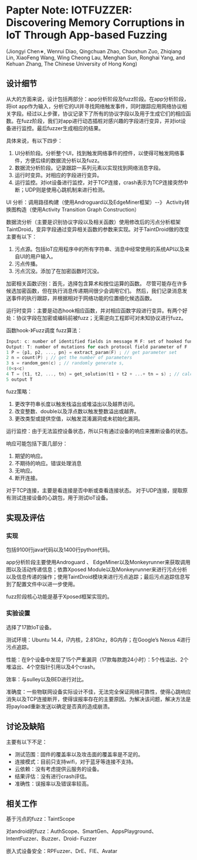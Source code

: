 # Papter Note: IOTFUZZER: Discovering Memory Corruptions in IoT Through App-based Fuzzing
(Jiongyi Chen∗, Wenrui Diao, Qingchuan Zhao, Chaoshun Zuo, Zhiqiang Lin, XiaoFeng Wang, Wing Cheong Lau, Menghan Sun, Ronghai Yang, and Kehuan Zhang, The Chinese University of Hong Kong)

##  设计细节
从大的方面来说，设计包括两部分：app分析阶段及fuzz阶段。在app分析阶段，将iot app作为输入，分析它的UI并寻找网络触发事件，同时跟踪应用网络协议相关字段。经过以上步骤，协议记录下了所有的协议字段以及用于生成它们的相应函数。在fuzz阶段，我们对app进行动态插桩对感兴趣的字段进行变异，并对iot设备进行监控。最后fuzzer生成相应的结果。

具体来说，有以下四步：

1. UI分析阶段。分析整个UI，找到触发网络事件的控件，以使得可触发网络事件，方便后续的数据流分析以及fuzz。
2. 数据流分析阶段。记录跟踪一系列元素以实现找到网络消息字段。
3. 运行时变异。对相应的字段进行变异。
4. 运行监控。对iot设备进行监控，对于TCP连接，crash表示为TCP连接突然中断；UDP则是使用心跳机制来进行检测。

UI 分析：调用路径构建（使用Androguard以及EdgeMiner框架）--》 Activity转换图构造（使用Activity Transition Graph Construction）

数据流分析（主要是识别协议字段以及相关函数）使用修改后的污点分析框架TaintDroid，变异字段通过变异相关函数的参数来实现。对于TaintDroid做的改变主要有以下：

1. 污点源。包括IoT应用程序中的所有字符串、消息中经常使用的系统API以及来自UI的用户输入。
2. 污点传播。
3. 污点沉没。添加了在加密函数时沉没。

加密相关函数识别：首先，选择包含算术和按位运算的函数。 尽管可能存在许多候选加密函数，但在执行消息传递期间很少会调用它们。 然后，我们记录消息发送事件的执行跟踪，并根据相对于网络功能的位置细化候选函数。

运行时变异：主要是动态hook相应函数，并对相应函数字段进行变异。有两个好处：协议字段在加密或编码前被fuzz；无需逆向工程即可对未知协议进行fuzz。

函数hook-》Fuzz调度
fuzz算法：
```c
Input: c: number of identified fields in message M F: set of hooked functions
Output: T: number of mutations for each protocol field parameter of F
1 P = {p1, p2, ..., pn} = extract_param(F) ; // get parameter set
2 n = count(P) ; // get the number of parameters
3 s = random_gen(c) ; // randomly generate s,
(0<s<c)
4 T = {t1, t2, ..., tn} = get_solution(t1 + t2 + ...+ tn = s) ; // calculate one group of solutions
5 output T
```

fuzz策略：
1. 更改字符串长度以触发栈溢出或堆溢出以及越界访问。
2. 改变整数、double以及浮点数以触发整数溢出或越界。
3. 更改类型或提供空值，以触发混淆漏洞或未初始化漏洞。

运行监控：由于无法监控设备状态，所以只有通过设备的响应来推断设备的状态。

响应可能包括下面几部分：
1. 期望的响应。
2. 不期待的响应。错误处理消息
3. 无响应。
4. 断开连接。

对于TCP连接，主要是看连接是否中断或查看连接状态。
对于UDP连接，提取原有测试连接设备的心跳包，用于测试IoT设备。

## 实现及评估

### 实现
包括9100行java代码以及1400行python代码。

app分析阶段主要使用Androguard 、 EdgeMiner以及Monkeyrunner来获取调用图以及活动传递信息；依靠Xposed Module以及Monkeyrunner来进行污点分析以及信息传递的操作；使用TaintDroid模块来进行污点追踪；最后污点追踪信息写到了配置文件中以进一步使用。

fuzz阶段核心功能是基于Xposed框架实现的。

### 实验设置

选择了17款IoT设备。

测试环境：Ubuntu 14.4，i7内核，2.81Ghz，8G内存；在Google’s Nexus 4进行污点追踪。

性能：在9个设备中发现了15个严重漏洞（17款每款跑24小时）：5个栈溢出、2个堆溢出、4个空指针引用以及4个crash。

效率：与sulley以及BED进行对比。

准确度：一些物联网设备实际设计不佳，无法完全保证网络可靠性，使得心跳响应消失以及TCP连接断开，使得误报率存在的主要原因。为解决该问题，解决方法是将payload重新发送以确定是否真的造成崩溃。

## 讨论及缺陷

主要有以下不足：

* 测试范围：固件的覆盖率以及攻击面的覆盖率是不足的。
* 连接模式：目前只支持wifi，对于蓝牙等连接不支持。
* 云依赖：没有考虑提供云服务的设备。
* 结果评估：没有进行crash评估。
* 准确性：误报率以及错误率较高。


## 相关工作

基于污点的fuzz：TaintScope

对android的fuzz：AuthScope、SmartGen、AppsPlayground、IntentFuzzer、Buzzer、Droid- Fuzzer

嵌入式设备安全：RPFuzzer、DrE、FIE、Avatar 



